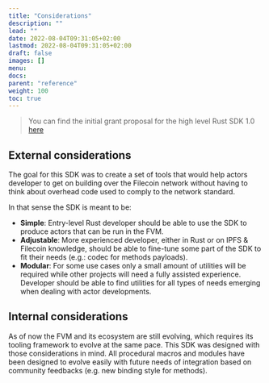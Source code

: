 ```yaml
---
title: "Considerations"
description: ""
lead: ""
date: 2022-08-04T09:31:05+02:00
lastmod: 2022-08-04T09:31:05+02:00
draft: false
images: []
menu:
docs:
parent: "reference"
weight: 100
toc: true
---
```


> You can find the initial grant proposal for the high level Rust SDK 1.0 [here](https://github.com/filecoin-project/devgrants/issues/562)

## External considerations

The goal for this SDK was to create a set of tools that would help actors developer to get on building
over the Filecoin network without having to think about overhead code used to comply to the network standard.

In that sense the SDK is meant to be:
- **Simple**: Entry-level Rust developer should be able to use the SDK to produce actors that can be
run in the FVM.
- **Adjustable**: More experienced developer, either in Rust or on IPFS & Filecoin knowledge, should
be able to fine-tune some part of the SDK to fit their needs (e.g.: codec for methods payloads).
- **Modular**: For some use cases only a small amount of utilities will be required while other projects
will need a fully assisted experience. Developer should be able to find utilities for all types of needs
emerging when dealing with actor developments.

## Internal considerations

As of now the FVM and its ecosystem are still evolving, which requires its tooling framework to evolve
at the same pace. This SDK was designed with those considerations in mind. All procedural macros and
modules have been designed to evolve easily with future needs of integration based on community feedbacks
(e.g. new binding style for methods).
